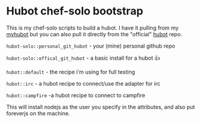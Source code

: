# Hubot chef-solo bootstrap

This is my chef-solo scripts to build a hubot. I have it pulling from my
[myhubot](https://github.com/jjasghar/myhubot) but you can also pull it 
directly from the "official" [hubot](https://github.com/github/hubot)
repo.

`hubot-solo::personal_git_hubot` - your (mine) personal github repo

`hubot-solo::offical_git_hubot` - a basic install for a hubot :+1:

`hubot::default` - the recipe i'm using for full testing

`hubot::irc` - a hubot recipe to connect/use the adapter for irc

`hubot::campfire` -a  hubot recipe to connect to  campfire

This will install nodejs as the user you specify in the attributes,
and also put foreverjs on the machine.
